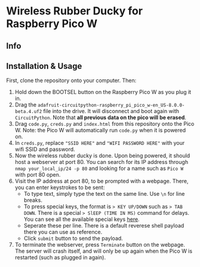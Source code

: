 # Wireless Rubber Ducky for Raspberry Pico W

## Info

## Installation & Usage
First, clone the repository onto your computer. Then:
1. Hold down the BOOTSEL button on the Raspberry Pico W as you plug it in.
2. Drag the `adafruit-circuitpython-raspberry_pi_pico_w-en_US-8.0.0-beta.4.uf2` file into the drive. It will disconnect and boot again with `CircuitPython`. Note that **all previous data on the pico will be erased**.
3. Drag `code.py`, `creds.py` and `index.html` from this repository onto the Pico W. Note: the Pico W will automatically run `code.py` when it is powered on.
4. In `creds.py`, replace `"SSID HERE"` and `"WIFI PASSWORD HERE"` with your wifi SSID and password.
5. Now the wireless rubber ducky is done. Upon being powered, it should host a webserver at port 80. You can search for its IP address through `nmap your_local_ip/24 -p 80` and looking for a name such as `Pico W` with port 80 open.
6. Visit the IP address at port 80, to be prompted with a webpage. There, you can enter keystrokes to be sent:
    - To type text, simply type the text on the same line. Use `\n` for line breaks.
    - To press special keys, the format is `> KEY UP/DOWN` such as `> TAB DOWN`. There is a special `> SlEEP (TIME IN MS)` command for delays. You can see all the available special keys [here](https://docs.circuitpython.org/projects/hid/en/latest/_modules/adafruit_hid/keycode.html).
    - Seperate these per line. There is a default reverese shell payload there you can use as reference.
    - Click `submit` button to send the payload.
7. To terminate the webserver, press `Terminate` button on the webpage. The server will crash itself, and will only be up again when the Pico W is restarted (such as plugged in again).